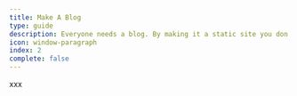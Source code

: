 ```yaml
---
title: Make A Blog
type: guide
description: Everyone needs a blog. By making it a static site you don't have to worry about server maintainence. Perun can help making all kinds of static websites and a blog is one of them.
icon: window-paragraph
index: 2
complete: false
---
```

xxx